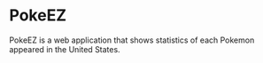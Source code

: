 # PokeEZ
PokeEZ is a web application that shows statistics of each Pokemon appeared in the United States.
